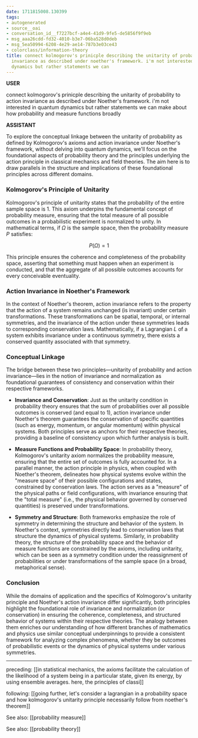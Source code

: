```yaml
---
date: 1711815008.130399
tags:
- autogenerated
- source__oai
- conversation_id__f7227bcf-a4e4-41d9-9fe5-de5856f9f9eb
- msg_aaa26cdd-fd32-4010-b3e7-06ba528d0deb
- msg_5ea50994-6208-4e29-ae14-787b3e03ce43
- colorclass/information-theory
title: connect kolmogorov's prinicple describing the unitarity of probability to action
  invariance as described under noether's framework. i'm not interested in quantum
  dynamics but rather statements we can
---
```


**USER**

connect kolmogorov's prinicple describing the unitarity of probability to action invariance as described under Noether's framework. i'm not interested in quantum dynamics but rather statements we can make about how probability and measure functions broadly


**ASSISTANT**

To explore the conceptual linkage between the unitarity of probability as defined by Kolmogorov's axioms and action invariance under Noether's framework, without delving into quantum dynamics, we'll focus on the foundational aspects of probability theory and the principles underlying the action principle in classical mechanics and field theories. The aim here is to draw parallels in the structure and implications of these foundational principles across different domains.

### Kolmogorov's Principle of Unitarity

Kolmogorov's principle of unitarity states that the probability of the entire sample space is 1. This axiom underpins the fundamental concept of probability measure, ensuring that the total measure of all possible outcomes in a probabilistic experiment is normalized to unity. In mathematical terms, if $\Omega$ is the sample space, then the probability measure $P$ satisfies:

$$ P(\Omega) = 1 $$

This principle ensures the coherence and completeness of the probability space, asserting that something must happen when an experiment is conducted, and that the aggregate of all possible outcomes accounts for every conceivable eventuality.

### Action Invariance in Noether's Framework

In the context of Noether's theorem, action invariance refers to the property that the action of a system remains unchanged (is invariant) under certain transformations. These transformations can be spatial, temporal, or internal symmetries, and the invariance of the action under these symmetries leads to corresponding conservation laws. Mathematically, if a Lagrangian $L$ of a system exhibits invariance under a continuous symmetry, there exists a conserved quantity associated with that symmetry.

### Conceptual Linkage

The bridge between these two principles—unitarity of probability and action invariance—lies in the notion of invariance and normalization as foundational guarantees of consistency and conservation within their respective frameworks.

- **Invariance and Conservation**: Just as the unitarity condition in probability theory ensures that the sum of probabilities over all possible outcomes is conserved (and equal to 1), action invariance under Noether's theorem guarantees the conservation of specific quantities (such as energy, momentum, or angular momentum) within physical systems. Both principles serve as anchors for their respective theories, providing a baseline of consistency upon which further analysis is built.

- **Measure Functions and Probability Space**: In probability theory, Kolmogorov's unitarity axiom normalizes the probability measure, ensuring that the entire set of outcomes is fully accounted for. In a parallel manner, the action principle in physics, when coupled with Noether's theorem, delineates how physical systems evolve within the "measure space" of their possible configurations and states, constrained by conservation laws. The action serves as a "measure" of the physical paths or field configurations, with invariance ensuring that the "total measure" (i.e., the physical behavior governed by conserved quantities) is preserved under transformations.

- **Symmetry and Structure**: Both frameworks emphasize the role of symmetry in determining the structure and behavior of the system. In Noether's context, symmetries directly lead to conservation laws that structure the dynamics of physical systems. Similarly, in probability theory, the structure of the probability space and the behavior of measure functions are constrained by the axioms, including unitarity, which can be seen as a symmetry condition under the reassignment of probabilities or under transformations of the sample space (in a broad, metaphorical sense).

### Conclusion

While the domains of application and the specifics of Kolmogorov's unitarity principle and Noether's action invariance differ significantly, both principles highlight the foundational role of invariance and normalization (or conservation) in ensuring the coherence, completeness, and structured behavior of systems within their respective theories. The analogy between them enriches our understanding of how different branches of mathematics and physics use similar conceptual underpinnings to provide a consistent framework for analyzing complex phenomena, whether they be outcomes of probabilistic events or the dynamics of physical systems under various symmetries.


---

preceding: [[in statistical mechanics, the axioms facilitate the calculation of the likelihood of a system being in a particular state, given its energy, by using ensemble averages. here, the principles of classi]]  


following: [[going further, let's consider a lagrangian in a probability space and how kolmogorov's unitarity principle necessarily follow from noether's theorem]]

See also: [[probability measure]]


See also: [[probability theory]]